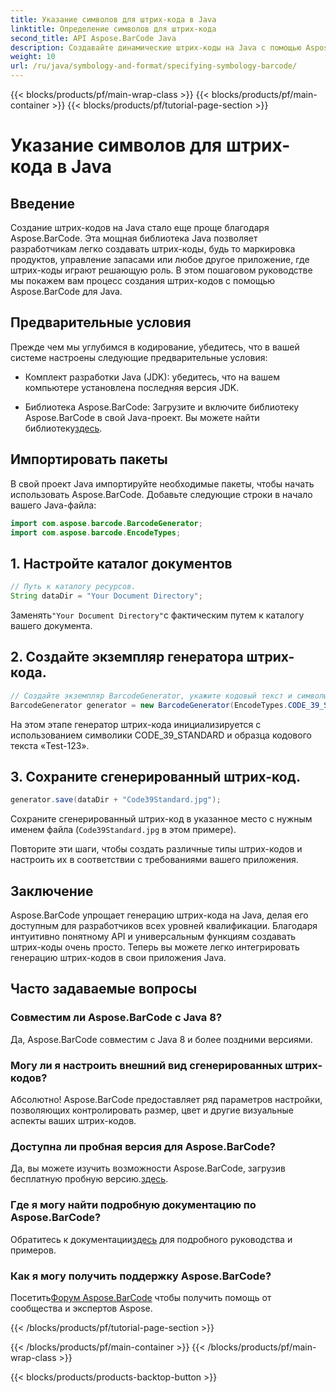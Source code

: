 ```yaml
---
title: Указание символов для штрих-кода в Java
linktitle: Определение символов для штрих-кода
second_title: API Aspose.BarCode Java
description: Создавайте динамические штрих-коды на Java с помощью Aspose.BarCode. Простая интеграция, универсальная настройка и надежные функции для удовлетворения всех ваших потребностей в штрих-кодах.
weight: 10
url: /ru/java/symbology-and-format/specifying-symbology-barcode/
---
```


{{< blocks/products/pf/main-wrap-class >}}
{{< blocks/products/pf/main-container >}}
{{< blocks/products/pf/tutorial-page-section >}}

# Указание символов для штрих-кода в Java


## Введение

Создание штрих-кодов на Java стало еще проще благодаря Aspose.BarCode. Эта мощная библиотека Java позволяет разработчикам легко создавать штрих-коды, будь то маркировка продуктов, управление запасами или любое другое приложение, где штрих-коды играют решающую роль. В этом пошаговом руководстве мы покажем вам процесс создания штрих-кодов с помощью Aspose.BarCode для Java.

## Предварительные условия

Прежде чем мы углубимся в кодирование, убедитесь, что в вашей системе настроены следующие предварительные условия:

- Комплект разработки Java (JDK): убедитесь, что на вашем компьютере установлена последняя версия JDK.

-  Библиотека Aspose.BarCode: Загрузите и включите библиотеку Aspose.BarCode в свой Java-проект. Вы можете найти библиотеку[здесь](https://releases.aspose.com/barcode/java/).

## Импортировать пакеты

В свой проект Java импортируйте необходимые пакеты, чтобы начать использовать Aspose.BarCode. Добавьте следующие строки в начало вашего Java-файла:

```java
import com.aspose.barcode.BarcodeGenerator;
import com.aspose.barcode.EncodeTypes;
```

## 1. Настройте каталог документов

```java
// Путь к каталогу ресурсов.
String dataDir = "Your Document Directory";
```

 Заменять`"Your Document Directory"`с фактическим путем к каталогу вашего документа.

## 2. Создайте экземпляр генератора штрих-кода.

```java
// Создайте экземпляр BarcodeGenerator, укажите кодовый текст и символы в конструкторе.
BarcodeGenerator generator = new BarcodeGenerator(EncodeTypes.CODE_39_STANDARD, "Test-123");
```

На этом этапе генератор штрих-кода инициализируется с использованием символики CODE_39_STANDARD и образца кодового текста «Test-123».

## 3. Сохраните сгенерированный штрих-код.

```java
generator.save(dataDir + "Code39Standard.jpg");
```

Сохраните сгенерированный штрих-код в указанное место с нужным именем файла (`Code39Standard.jpg` в этом примере).

Повторите эти шаги, чтобы создать различные типы штрих-кодов и настроить их в соответствии с требованиями вашего приложения.

## Заключение

Aspose.BarCode упрощает генерацию штрих-кода на Java, делая его доступным для разработчиков всех уровней квалификации. Благодаря интуитивно понятному API и универсальным функциям создавать штрих-коды очень просто. Теперь вы можете легко интегрировать генерацию штрих-кодов в свои приложения Java.

## Часто задаваемые вопросы

### Совместим ли Aspose.BarCode с Java 8?
Да, Aspose.BarCode совместим с Java 8 и более поздними версиями.

### Могу ли я настроить внешний вид сгенерированных штрих-кодов?
Абсолютно! Aspose.BarCode предоставляет ряд параметров настройки, позволяющих контролировать размер, цвет и другие визуальные аспекты ваших штрих-кодов.

### Доступна ли пробная версия для Aspose.BarCode?
 Да, вы можете изучить возможности Aspose.BarCode, загрузив бесплатную пробную версию.[здесь](https://releases.aspose.com/).

### Где я могу найти подробную документацию по Aspose.BarCode?
 Обратитесь к документации[здесь](https://reference.aspose.com/barcode/java/) для подробного руководства и примеров.

### Как я могу получить поддержку Aspose.BarCode?
 Посетить[Форум Aspose.BarCode](https://forum.aspose.com/c/barcode/13) чтобы получить помощь от сообщества и экспертов Aspose.

{{< /blocks/products/pf/tutorial-page-section >}}

{{< /blocks/products/pf/main-container >}}
{{< /blocks/products/pf/main-wrap-class >}}

{{< blocks/products/products-backtop-button >}}
